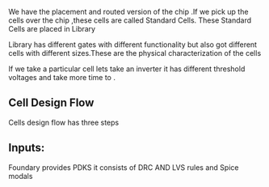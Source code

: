 We have the placement and routed version of the chip .If we pick up the cells over the chip ,these cells are called Standard Cells.
These Standard Cells are placed in Library

Library has different gates with different functionality but also got different cells with different sizes.These are the physical characterization of the cells

If we take a particular cell lets take an inverter it has different threshold voltages and take more time to .

Cell Design Flow
---

Cells design flow has three steps 

Inputs:
--

Foundary provides PDKS it consists of DRC AND LVS rules and Spice modals 


